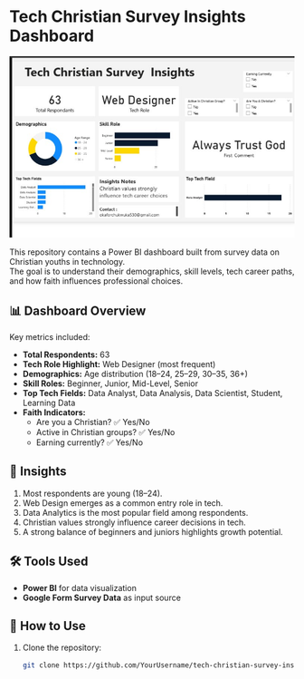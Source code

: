 # Tech Christian Survey Insights Dashboard  

![Dashboard Screenshot](https://raw.githubusercontent.com/OkaforChukwuka/Tech-Christian-Survey-Insights-Dashboard/refs/heads/main/Screenshot%202025-08-23%20193656.jpg)  

This repository contains a Power BI dashboard built from survey data on Christian youths in technology.  
The goal is to understand their demographics, skill levels, tech career paths, and how faith influences professional choices.  

## 📊 Dashboard Overview  
Key metrics included:  
- **Total Respondents:** 63  
- **Tech Role Highlight:** Web Designer (most frequent)  
- **Demographics:** Age distribution (18–24, 25–29, 30–35, 36+)  
- **Skill Roles:** Beginner, Junior, Mid-Level, Senior  
- **Top Tech Fields:** Data Analyst, Data Analysis, Data Scientist, Student, Learning Data  
- **Faith Indicators:**  
  - Are you a Christian? ✅ Yes/No  
  - Active in Christian groups? ✅ Yes/No  
  - Earning currently? ✅ Yes/No  

## 🔑 Insights  
1. Most respondents are young (18–24).  
2. Web Design emerges as a common entry role in tech.  
3. Data Analytics is the most popular field among respondents.  
4. Christian values strongly influence career decisions in tech.  
5. A strong balance of beginners and juniors highlights growth potential.  

## 🛠️ Tools Used  
- **Power BI** for data visualization  
- **Google Form Survey Data** as input source  

## 🚀 How to Use  
1. Clone the repository:  
   ```bash
   git clone https://github.com/YourUsername/tech-christian-survey-insights-dashboard.git
